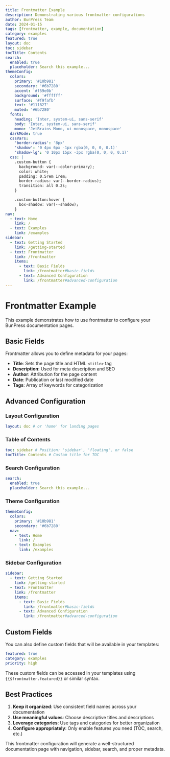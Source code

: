 ```yaml
---
title: Frontmatter Example
description: Demonstrating various frontmatter configurations
author: BunPress Team
date: 2024-01-15
tags: [frontmatter, example, documentation]
category: examples
featured: true
layout: doc
toc: sidebar
tocTitle: Contents
search:
  enabled: true
  placeholder: Search this example...
themeConfig:
  colors:
    primary: '#10b981'
    secondary: '#6b7280'
    accent: '#f59e0b'
    background: '#ffffff'
    surface: '#f9fafb'
    text: '#111827'
    muted: '#6b7280'
  fonts:
    heading: 'Inter, system-ui, sans-serif'
    body: 'Inter, system-ui, sans-serif'
    mono: 'JetBrains Mono, ui-monospace, monospace'
  darkMode: true
  cssVars:
    'border-radius': '8px'
    'shadow': '0 4px 6px -1px rgba(0, 0, 0, 0.1)'
    'shadow-lg': '0 10px 15px -3px rgba(0, 0, 0, 0.1)'
  css: |
    .custom-button {
      background: var(--color-primary);
      color: white;
      padding: 0.5rem 1rem;
      border-radius: var(--border-radius);
      transition: all 0.2s;
    }

    .custom-button:hover {
      box-shadow: var(--shadow);
    }
nav:
  - text: Home
    link: /
  - text: Examples
    link: /examples
sidebar:
  - text: Getting Started
    link: /getting-started
  - text: Frontmatter
    link: /frontmatter
    items:
      - text: Basic Fields
        link: /frontmatter#basic-fields
      - text: Advanced Configuration
        link: /frontmatter#advanced-configuration
---
```


# Frontmatter Example

This example demonstrates how to use frontmatter to configure your BunPress documentation pages.

## Basic Fields

Frontmatter allows you to define metadata for your pages:

- **Title**: Sets the page title and HTML `<title>` tag
- **Description**: Used for meta description and SEO
- **Author**: Attribution for the page content
- **Date**: Publication or last modified date
- **Tags**: Array of keywords for categorization

## Advanced Configuration

### Layout Configuration

```yaml
layout: doc # or 'home' for landing pages
```

### Table of Contents

```yaml
toc: sidebar # Position: 'sidebar', 'floating', or false
tocTitle: Contents # Custom title for TOC
```

### Search Configuration

```yaml
search:
  enabled: true
  placeholder: Search this example...
```

### Theme Configuration

```yaml
themeConfig:
  colors:
    primary: '#10b981'
    secondary: '#6b7280'
  nav:
    - text: Home
      link: /
    - text: Examples
      link: /examples
```

### Sidebar Configuration

```yaml
sidebar:
  - text: Getting Started
    link: /getting-started
  - text: Frontmatter
    link: /frontmatter
    items:
      - text: Basic Fields
        link: /frontmatter#basic-fields
      - text: Advanced Configuration
        link: /frontmatter#advanced-configuration
```

## Custom Fields

You can also define custom fields that will be available in your templates:

```yaml
featured: true
category: examples
priority: high
```

These custom fields can be accessed in your templates using `{{$frontmatter.featured}}` or similar syntax.

## Best Practices

1. **Keep it organized**: Use consistent field names across your documentation
2. **Use meaningful values**: Choose descriptive titles and descriptions
3. **Leverage categories**: Use tags and categories for better organization
4. **Configure appropriately**: Only enable features you need (TOC, search, etc.)

This frontmatter configuration will generate a well-structured documentation page with navigation, sidebar, search, and proper metadata.
